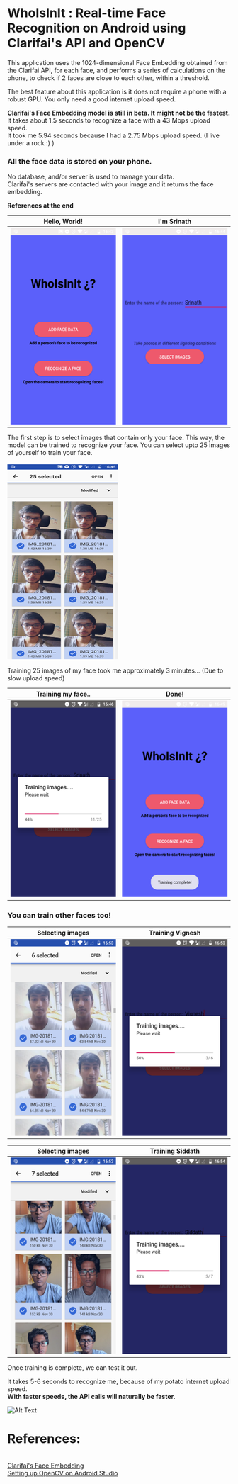 # WhoIsInIt : Real-time Face Recognition on Android using Clarifai's API and OpenCV

This application uses the 1024-dimensional Face Embedding obtained from the Clarifai API, for each face, and performs a series of calculations on the phone, to check if 2 faces are close to each other, within a threshold.

The best feature about this application is it does not require a phone with a robust GPU. You only need a good internet upload speed.

**Clarifai's Face Embedding model is still in beta. It might not be the fastest.**
<br/>It takes about 1.5 seconds to recognize a face with a 43 Mbps upload speed.
<br/>It took me 5.94 seconds because I had a 2.75 Mbps upload speed. (I live under a rock :) )

### All the face data is stored on your phone.
No database, and/or server is used to manage your data. 
<br/>Clarifai's servers are contacted with your image and it returns the face embedding.

**References at the end**

Hello, World!         |  I'm Srinath
:---------------------------:|:-------------------------:
<img src="https://raw.githubusercontent.com/srinath10101/WhoIsInIt/master/screenshots/1.png?token=AbDP358VvgIOz-fRqzw1mNExLi-VaVntks5cDRFXwA%3D%3D" data-canonical-src="https://gyazo.com/eb5c5741b6a9a16c692170a41a49c858.png" width="250" height="444" />  |  <img src="https://raw.githubusercontent.com/srinath10101/WhoIsInIt/master/screenshots/2.png?token=AbDP3732Op52SH_j47e6Q8EdPBu56awZks5cDRF5wA%3D%3D" data-canonical-src="https://gyazo.com/eb5c5741b6a9a16c692170a41a49c858.png" width="250" height="444" />


The first step is to select images that contain only your face. This way, the model can be trained to recognize your face.
You can select upto 25 images of yourself to train your face.

<img src="https://raw.githubusercontent.com/srinath10101/WhoIsInIt/master/screenshots/3.png?token=AbDP3wPF0JZkWahhyQTHUKpa8fGl0SwUks5cDSOuwA%3D%3D" data-canonical-src="https://gyazo.com/eb5c5741b6a9a16c692170a41a49c858.png" width="250" height="444" />

Training 25 images of my face took me approximately 3 minutes... (Due to slow upload speed)

Training my face..           |  Done!
:---------------------------:|:-------------------------:
<img src="https://raw.githubusercontent.com/srinath10101/WhoIsInIt/master/screenshots/4.png?token=AbDP36qt2JRSFulJAGYWMt1HAvJD3TNyks5cDRGewA%3D%3D" data-canonical-src="https://gyazo.com/eb5c5741b6a9a16c692170a41a49c858.png" width="250" height="444" />    |  <img src="https://raw.githubusercontent.com/srinath10101/WhoIsInIt/master/screenshots/5.png?token=AbDP30oGH3AVGUj-zO8J5LxYLZLtEJ3Eks5cDRGswA%3D%3D" data-canonical-src="https://gyazo.com/eb5c5741b6a9a16c692170a41a49c858.png" width="250" height="444" />


### You can train other faces too!

Selecting images         |  Training Vignesh
:---------------------------:|:-------------------------:
<img src="https://raw.githubusercontent.com/srinath10101/WhoIsInIt/master/screenshots/7.png?token=AbDP34AOyFeD3PkxFqocGMBTHOozeehUks5cDSfawA%3D%3D" data-canonical-src="https://gyazo.com/eb5c5741b6a9a16c692170a41a49c858.png" width="250" height="444" />    |  <img src="https://raw.githubusercontent.com/srinath10101/WhoIsInIt/master/screenshots/8.png?token=AbDP3wCpmCOSMAaT_RwFkOTlL3VmL2l-ks5cDSfbwA%3D%3D" data-canonical-src="https://gyazo.com/eb5c5741b6a9a16c692170a41a49c858.png" width="250" height="444" />

Selecting images         |  Training Siddath
:---------------------------:|:-------------------------:
<img src="https://raw.githubusercontent.com/srinath10101/WhoIsInIt/master/screenshots/9.png?token=AbDP30ovy9WeRHwPoPgpVY40Y7eq3L_Sks5cDSfbwA%3D%3D" data-canonical-src="https://gyazo.com/eb5c5741b6a9a16c692170a41a49c858.png" width="250" height="444" />    |  <img src="https://raw.githubusercontent.com/srinath10101/WhoIsInIt/master/screenshots/10.png?token=AbDP33Nqex_gNpKSCaqU1lWbfU_Jl9iSks5cDSfdwA%3D%3D" data-canonical-src="https://gyazo.com/eb5c5741b6a9a16c692170a41a49c858.png" width="250" height="444" />

Once training is complete, we can test it out.

It takes 5-6 seconds to recognize me, because of my potato internet upload speed.<br/>
**With faster speeds, the API calls will naturally be faster.**

![Alt Text](https://raw.githubusercontent.com/srinath10101/WhoIsInIt/master/screenshots/vid.gif?token=AbDP34X6IXR7erfQ8rwzEKbf6F2jrQvyks5cDRCJwA%3D%3D)


# References:
<br />
<a href="https://clarifai.com/models/face-embedding-image-recognition-model-d02b4508df58432fbb84e800597b8959">Clarifai's Face Embedding</a>
<br/>
<a href="http://blog.codeonion.com/2015/11/25/creating-a-new-opencv-project-in-android-studio/">Setting up OpenCV on Android Studio</a>